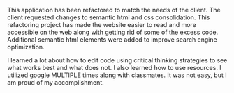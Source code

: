 This application has been refactored to match the needs of the client. The client requested changes to semantic html and css consolidation. This refactoring project has made the website easier to read and more accessible on the web along with getting rid of some of the excess code. Additional semantic html elements were added to improve search engine optimization.

I learned a lot about how to edit code using critical thinking strategies to see what works best and what does not. I also learned how to use resources. I utilized google MULTIPLE times along with classmates. It was not easy, but I am proud of my accomplishment.
